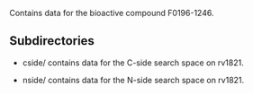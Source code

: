 Contains data for the bioactive compound F0196-1246.

## Subdirectories

- cside/ contains data for the C-side search space on rv1821.

- nside/ contains data for the N-side search space on rv1821.

